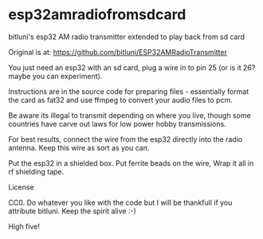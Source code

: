 # esp32amradiofromsdcard

bitluni's esp32 AM radio transmitter extended to play back from sd card

Original is at: https://github.com/bitluni/ESP32AMRadioTransmitter

You just need an esp32 with an sd card, plug a wire in to pin 25 (or is it 26? maybe you can experiment).

Instructions are in the source code for preparing files - essentially format the card as fat32 and use ffmpeg to convert your audio files to pcm.

Be aware its illegal to transmit depending on where you live, though some countries have carve out laws for low power hobby transmissions.

For best results, connect the wire from the esp32 directly into the radio antenna.  Keep this wire as sort as you can.

Put the esp32 in a shielded box. Put ferrite beads on the wire, Wrap it all in rf shielding tape.

License

CC0. Do whatever you like with the code but I will be thankfull if you attribute bitluni. Keep the spirit alive :-)

High five!
